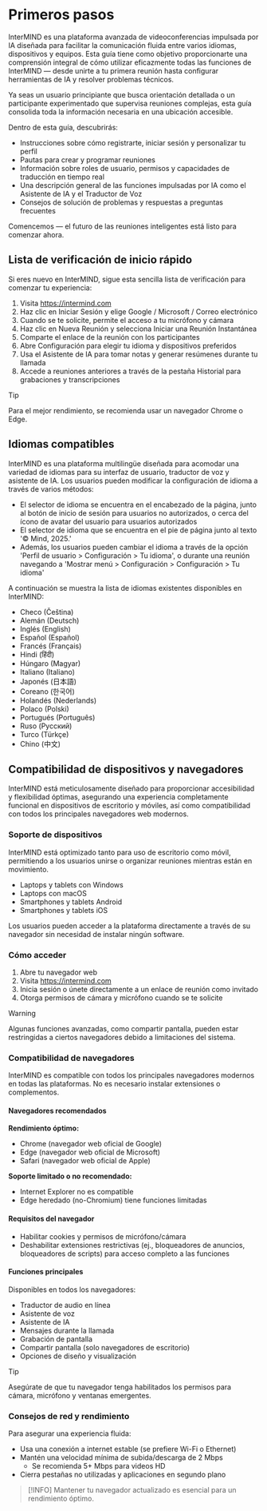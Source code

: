 # Primeros pasos

InterMIND es una plataforma avanzada de videoconferencias impulsada por IA diseñada para facilitar la comunicación fluida entre varios idiomas, dispositivos y equipos. Esta guía tiene como objetivo proporcionarte una comprensión integral de cómo utilizar eficazmente todas las funciones de InterMIND — desde unirte a tu primera reunión hasta configurar herramientas de IA y resolver problemas técnicos.

Ya seas un usuario principiante que busca orientación detallada o un participante experimentado que supervisa reuniones complejas, esta guía consolida toda la información necesaria en una ubicación accesible.

Dentro de esta guía, descubrirás:

- Instrucciones sobre cómo registrarte, iniciar sesión y personalizar tu perfil
- Pautas para crear y programar reuniones
- Información sobre roles de usuario, permisos y capacidades de traducción en tiempo real
- Una descripción general de las funciones impulsadas por IA como el Asistente de IA y el Traductor de Voz
- Consejos de solución de problemas y respuestas a preguntas frecuentes

Comencemos — el futuro de las reuniones inteligentes está listo para comenzar ahora.

## Lista de verificación de inicio rápido

Si eres nuevo en InterMIND, sigue esta sencilla lista de verificación para comenzar tu experiencia:

1. Visita https://intermind.com
2. Haz clic en Iniciar Sesión y elige Google / Microsoft / Correo electrónico
3. Cuando se te solicite, permite el acceso a tu micrófono y cámara
4. Haz clic en Nueva Reunión y selecciona Iniciar una Reunión Instantánea
5. Comparte el enlace de la reunión con los participantes
6. Abre Configuración para elegir tu idioma y dispositivos preferidos
7. Usa el Asistente de IA para tomar notas y generar resúmenes durante tu llamada
8. Accede a reuniones anteriores a través de la pestaña Historial para grabaciones y transcripciones

> [!TIP]
> Para el mejor rendimiento, se recomienda usar un navegador Chrome o Edge.

## Idiomas compatibles

InterMIND es una plataforma multilingüe diseñada para acomodar una variedad de idiomas para su interfaz de usuario, traductor de voz y asistente de IA. Los usuarios pueden modificar la configuración de idioma a través de varios métodos:

- El selector de idioma se encuentra en el encabezado de la página, junto al botón de inicio de sesión para usuarios no autorizados, o cerca del ícono de avatar del usuario para usuarios autorizados
- El selector de idioma que se encuentra en el pie de página junto al texto '© Mind, 2025.'
- Además, los usuarios pueden cambiar el idioma a través de la opción 'Perfil de usuario > Configuración > Tu idioma', o durante una reunión navegando a 'Mostrar menú > Configuración > Configuración > Tu idioma'

A continuación se muestra la lista de idiomas existentes disponibles en InterMIND:

- Checo (Čeština)
- Alemán (Deutsch)
- Inglés (English)
- Español (Español)
- Francés (Français)
- Hindi (हिंदी)
- Húngaro (Magyar)
- Italiano (Italiano)
- Japonés (日本語)
- Coreano (한국어)
- Holandés (Nederlands)
- Polaco (Polski)
- Portugués (Português)
- Ruso (Русский)
- Turco (Türkçe)
- Chino (中文)

## Compatibilidad de dispositivos y navegadores

InterMIND está meticulosamente diseñado para proporcionar accesibilidad y flexibilidad óptimas, asegurando una experiencia completamente funcional en dispositivos de escritorio y móviles, así como compatibilidad con todos los principales navegadores web modernos.

### Soporte de dispositivos

InterMIND está optimizado tanto para uso de escritorio como móvil, permitiendo a los usuarios unirse o organizar reuniones mientras están en movimiento.

- Laptops y tablets con Windows
- Laptops con macOS
- Smartphones y tablets Android
- Smartphones y tablets iOS

Los usuarios pueden acceder a la plataforma directamente a través de su navegador sin necesidad de instalar ningún software.

### Cómo acceder

1. Abre tu navegador web
2. Visita https://intermind.com
3. Inicia sesión o únete directamente a un enlace de reunión como invitado
4. Otorga permisos de cámara y micrófono cuando se te solicite

> [!WARNING]
> Algunas funciones avanzadas, como compartir pantalla, pueden estar restringidas a ciertos navegadores debido a limitaciones del sistema.

### Compatibilidad de navegadores

InterMIND es compatible con todos los principales navegadores modernos en todas las plataformas. No es necesario instalar extensiones o complementos.

#### Navegadores recomendados

**Rendimiento óptimo:**

- Chrome (navegador web oficial de Google)
- Edge (navegador web oficial de Microsoft)
- Safari (navegador web oficial de Apple)

**Soporte limitado o no recomendado:**

- Internet Explorer no es compatible
- Edge heredado (no-Chromium) tiene funciones limitadas

#### Requisitos del navegador

- Habilitar cookies y permisos de micrófono/cámara
- Deshabilitar extensiones restrictivas (ej., bloqueadores de anuncios, bloqueadores de scripts) para acceso completo a las funciones

#### Funciones principales

Disponibles en todos los navegadores:

- Traductor de audio en línea
- Asistente de voz
- Asistente de IA
- Mensajes durante la llamada
- Grabación de pantalla
- Compartir pantalla (solo navegadores de escritorio)
- Opciones de diseño y visualización

> [!TIP]
> Asegúrate de que tu navegador tenga habilitados los permisos para cámara, micrófono y ventanas emergentes.

### Consejos de red y rendimiento

Para asegurar una experiencia fluida:

- Usa una conexión a internet estable (se prefiere Wi-Fi o Ethernet)
- Mantén una velocidad mínima de subida/descarga de 2 Mbps
  - Se recomienda 5+ Mbps para videos HD
- Cierra pestañas no utilizadas y aplicaciones en segundo plano

> [!INFO]
> Mantener tu navegador actualizado es esencial para un rendimiento óptimo.